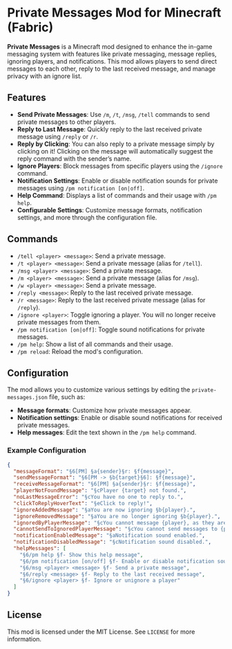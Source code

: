 # Private Messages Mod for Minecraft (Fabric)

**Private Messages** is a Minecraft mod designed to enhance the in-game messaging system with features like private messaging, message replies, ignoring players, and notifications. This mod allows players to send direct messages to each other, reply to the last received message, and manage privacy with an ignore list.

## Features
- **Send Private Messages**: Use `/m`, `/t`, `/msg`, `/tell` commands to send private messages to other players.
- **Reply to Last Message**: Quickly reply to the last received private message using `/reply` or `/r`.
- **Reply by Clicking**: You can also reply to a private message simply by clicking on it! Clicking on the message will automatically suggest the reply command with the sender’s name.
- **Ignore Players**: Block messages from specific players using the `/ignore` command.
- **Notification Settings**: Enable or disable notification sounds for private messages using `/pm notification [on|off]`.
- **Help Command**: Displays a list of commands and their usage with `/pm help`.
- **Configurable Settings**: Customize message formats, notification settings, and more through the configuration file.

## Commands

- `/tell <player> <message>`: Send a private message.
- `/t <player> <message>`: Send a private message (alias for `/tell`).
- `/msg <player> <message>`: Send a private message.
- `/m <player> <message>`: Send a private message (alias for `/msg`).
- `/w <player> <message>`: Send a private message.
- `/reply <message>`: Reply to the last received private message.
- `/r <message>`: Reply to the last received private message (alias for `/reply`).
- `/ignore <player>`: Toggle ignoring a player. You will no longer receive private messages from them.
- `/pm notification [on|off]`: Toggle sound notifications for private messages.
- `/pm help`: Show a list of all commands and their usage.
- `/pm reload`: Reload the mod's configuration.

## Configuration

The mod allows you to customize various settings by editing the `private-messages.json` file, such as:
- **Message formats**: Customize how private messages appear.
- **Notification settings**: Enable or disable sound notifications for received private messages.
- **Help messages**: Edit the text shown in the `/pm help` command.

### Example Configuration
```json
{
  "messageFormat": "§6[PM] §a{sender}§r: §f{message}",
  "sendMessageFormat": "§6[PM -> §b{target}§6]: §f{message}",
  "receiveMessageFormat": "§6[PM] §a{sender}§r: §f{message}",
  "playerNotFoundMessage": "§cPlayer {target} not found.",
  "noLastMessageError": "§cYou have no one to reply to.",
  "clickToReplyHoverText": "§eClick to reply!",
  "ignoreAddedMessage": "§aYou are now ignoring §b{player}.",
  "ignoreRemovedMessage": "§aYou are no longer ignoring §b{player}.",
  "ignoredByPlayerMessage": "§cYou cannot message {player}, as they are ignoring you.",
  "cannotSendToIgnoredPlayerMessage": "§cYou cannot send messages to {player} because you are ignoring them.",
  "notificationEnabledMessage": "§aNotification sound enabled.",
  "notificationDisabledMessage": "§cNotification sound disabled.",
  "helpMessages": [
    "§6/pm help §f- Show this help message",
    "§6/pm notification [on/off] §f- Enable or disable notification sounds",
    "§6/msg <player> <message> §f- Send a private message",
    "§6/reply <message> §f- Reply to the last received message",
    "§6/ignore <player> §f- Ignore or unignore a player"
  ]
}
```
## License
This mod is licensed under the MIT License. See `LICENSE` for more information.
